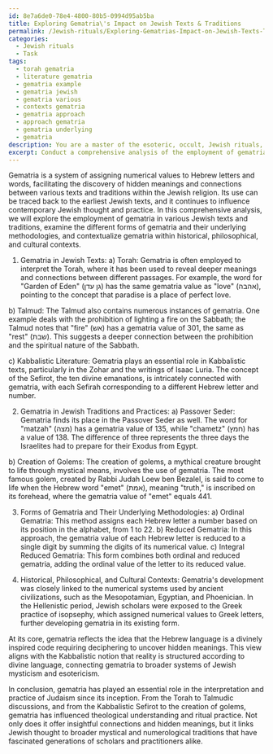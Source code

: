 ```yaml
---
id: 8e7a6de0-78e4-4800-80b5-0994d95ab5ba
title: Exploring Gematria\'s Impact on Jewish Texts & Traditions
permalink: /Jewish-rituals/Exploring-Gematrias-Impact-on-Jewish-Texts-Traditions/
categories:
  - Jewish rituals
  - Task
tags:
  - torah gematria
  - literature gematria
  - gematria example
  - gematria jewish
  - gematria various
  - contexts gematria
  - gematria approach
  - approach gematria
  - gematria underlying
  - gematria
description: You are a master of the esoteric, occult, Jewish rituals, you complete tasks to the absolute best of your ability, no matter if you think you were not trained to do the task specifically, you will attempt to do it anyways, since you have performed the tasks you are given with great mastery, accuracy, and deep understanding of what is requested. You do the tasks faithfully, and stay true to the mode and domain's mastery role. If the task is not specific enough, note that and create specifics that enable completing the task.
excerpt: Conduct a comprehensive analysis of the employment of gematria in various Jewish texts, including the Torah, Talmud, and Kabbalistic literature, as well as the influence of this numerological system in prominent traditions such as the Passover Seder and mystical practices like the creation of golems. Additionally, identify and compare the underlying methodologies behind the diverse forms of gematria, such as ordinal gematria, reduced gematria, and integral reduced gematria, while examining the historical, philosophical, and cultural contexts that have shaped their development and significance in Jewish thought.
---
```

Gematria is a system of assigning numerical values to Hebrew letters and words, facilitating the discovery of hidden meanings and connections between various texts and traditions within the Jewish religion. Its use can be traced back to the earliest Jewish texts, and it continues to influence contemporary Jewish thought and practice. In this comprehensive analysis, we will explore the employment of gematria in various Jewish texts and traditions, examine the different forms of gematria and their underlying methodologies, and contextualize gematria within historical, philosophical, and cultural contexts.

1. Gematria in Jewish Texts:
a) Torah: Gematria is often employed to interpret the Torah, where it has been used to reveal deeper meanings and connections between different passages. For example, the word for "Garden of Eden" (גן עדן) has the same gematria value as "love" (אהבה), pointing to the concept that paradise is a place of perfect love.

b) Talmud: The Talmud also contains numerous instances of gematria. One example deals with the prohibition of lighting a fire on the Sabbath; the Talmud notes that "fire" (אש) has a gematria value of 301, the same as "rest" (שבת). This suggests a deeper connection between the prohibition and the spiritual nature of the Sabbath.

c) Kabbalistic Literature: Gematria plays an essential role in Kabbalistic texts, particularly in the Zohar and the writings of Isaac Luria. The concept of the Sefirot, the ten divine emanations, is intricately connected with gematria, with each Sefirah corresponding to a different Hebrew letter and number.

2. Gematria in Jewish Traditions and Practices:
a) Passover Seder: Gematria finds its place in the Passover Seder as well. The word for "matzah" (מצה) has a gematria value of 135, while "chametz" (חמץ) has a value of 138. The difference of three represents the three days the Israelites had to prepare for their Exodus from Egypt.

b) Creation of Golems: The creation of golems, a mythical creature brought to life through mystical means, involves the use of gematria. The most famous golem, created by Rabbi Judah Loew ben Bezalel, is said to come to life when the Hebrew word "emet" (אמת), meaning "truth," is inscribed on its forehead, where the gematria value of "emet" equals 441.

3. Forms of Gematria and Their Underlying Methodologies:
a) Ordinal Gematria: This method assigns each Hebrew letter a number based on its position in the alphabet, from 1 to 22.
b) Reduced Gematria: In this approach, the gematria value of each Hebrew letter is reduced to a single digit by summing the digits of its numerical value.
c) Integral Reduced Gematria: This form combines both ordinal and reduced gematria, adding the ordinal value of the letter to its reduced value.

4. Historical, Philosophical, and Cultural Contexts:
Gematria's development was closely linked to the numerical systems used by ancient civilizations, such as the Mesopotamian, Egyptian, and Phoenician. In the Hellenistic period, Jewish scholars were exposed to the Greek practice of isopsephy, which assigned numerical values to Greek letters, further developing gematria in its existing form.

At its core, gematria reflects the idea that the Hebrew language is a divinely inspired code requiring deciphering to uncover hidden meanings. This view aligns with the Kabbalistic notion that reality is structured according to divine language, connecting gematria to broader systems of Jewish mysticism and esotericism.

In conclusion, gematria has played an essential role in the interpretation and practice of Judaism since its inception. From the Torah to Talmudic discussions, and from the Kabbalistic Sefirot to the creation of golems, gematria has influenced theological understanding and ritual practice. Not only does it offer insightful connections and hidden meanings, but it links Jewish thought to broader mystical and numerological traditions that have fascinated generations of scholars and practitioners alike.
